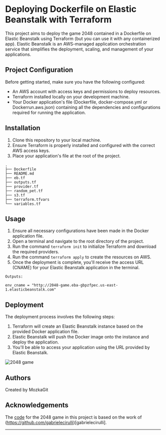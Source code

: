 # Deploying Dockerfile on Elastic Beanstalk with Terraform

This project aims to deploy the game 2048 contained in a Dockerfile on Elastic Beanstalk using Terraform (but you can use it with any containerized app). Elastic Beanstalk is an AWS-managed application orchestration service that simplifies the deployment, scaling, and management of your applications.

## Project Configuration

Before getting started, make sure you have the following configured:

- An AWS account with access keys and permissions to deploy resources.
- Terraform installed locally on your development machine.
- Your Docker application's file (Dockerfile, docker-compose.yml or Dockerrun.aws.json) containing all the dependencies and configurations required for running the application.

## Installation

1. Clone this repository to your local machine.
2. Ensure Terraform is properly installed and configured with the correct AWS access keys.
3. Place your application's file at the root of the project.

```
.
├── Dockerfile
├── README.md
├── eb.tf
├── outputs.tf
├── provider.tf
├── random_pet.tf
├── s3.tf
├── terraform.tfvars
└── variables.tf
``````

## Usage

1. Ensure all necessary configurations have been made in the Docker application file.
2. Open a terminal and navigate to the root directory of the project.
3. Run the command `terraform init` to initialize Terraform and download the required providers.
4. Run the command `terraform apply` to create the resources on AWS.
5. Once the deployment is complete, you'll receive the access URL (CNAME) for your Elastic Beanstalk application in the terminal.

```
Outputs:

env_cname = "http://2048-game.eba-gbpzfpec.us-east-1.elasticbeanstalk.com"
```

## Deployment

The deployment process involves the following steps:

1. Terraform will create an Elastic Beanstalk instance based on the provided Docker application file.
2. Elastic Beanstalk will push the Docker image onto the instance and deploy the application.
3. You'll be able to access your application using the URL provided by Elastic Beanstalk.

![2048 game](https://github.com/MozkaGit/2048-terraform-aws_eb/assets/43102748/1d156aef-e1d7-4dd2-bc2f-22ca230b5f37)

## Authors

Created by MozkaGit

## Acknowledgements

The [code](https://github.com/gabrielecirulli/2048) for the 2048 game in this project is based on the work of (https://github.com/gabrielecirulli)[gabrielecirulli]. 

---
